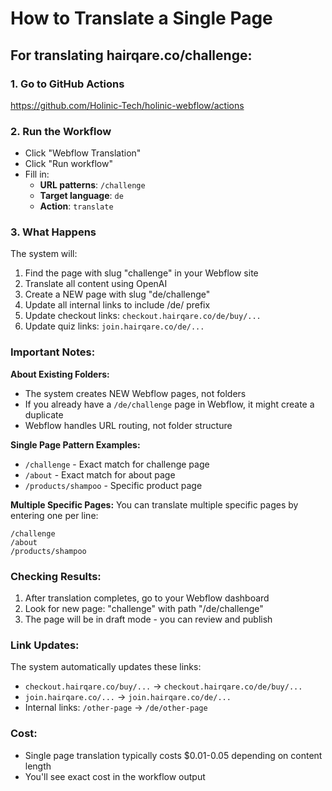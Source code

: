 # How to Translate a Single Page

## For translating hairqare.co/challenge:

### 1. Go to GitHub Actions
https://github.com/Holinic-Tech/holinic-webflow/actions

### 2. Run the Workflow
- Click "Webflow Translation"
- Click "Run workflow"
- Fill in:
  - **URL patterns**: `/challenge`
  - **Target language**: `de`
  - **Action**: `translate`

### 3. What Happens
The system will:
1. Find the page with slug "challenge" in your Webflow site
2. Translate all content using OpenAI
3. Create a NEW page with slug "de/challenge"
4. Update all internal links to include /de/ prefix
5. Update checkout links: `checkout.hairqare.co/de/buy/...`
6. Update quiz links: `join.hairqare.co/de/...`

### Important Notes:

**About Existing Folders:**
- The system creates NEW Webflow pages, not folders
- If you already have a `/de/challenge` page in Webflow, it might create a duplicate
- Webflow handles URL routing, not folder structure

**Single Page Pattern Examples:**
- `/challenge` - Exact match for challenge page
- `/about` - Exact match for about page
- `/products/shampoo` - Specific product page

**Multiple Specific Pages:**
You can translate multiple specific pages by entering one per line:
```
/challenge
/about
/products/shampoo
```

### Checking Results:
1. After translation completes, go to your Webflow dashboard
2. Look for new page: "challenge" with path "/de/challenge"
3. The page will be in draft mode - you can review and publish

### Link Updates:
The system automatically updates these links:
- `checkout.hairqare.co/buy/...` → `checkout.hairqare.co/de/buy/...`
- `join.hairqare.co/...` → `join.hairqare.co/de/...`
- Internal links: `/other-page` → `/de/other-page`

### Cost:
- Single page translation typically costs $0.01-0.05 depending on content length
- You'll see exact cost in the workflow output